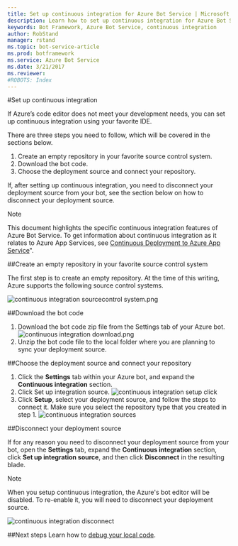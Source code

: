 ```yaml
---
title: Set up continuous integration for Azure Bot Service | Microsoft Docs
description: Learn how to set up continuous integration for Azure Bot Service.
keywords: Bot Framework, Azure Bot Service, continuous integration
author: RobStand
manager: rstand
ms.topic: bot-service-article
ms.prod: botframework
ms.service: Azure Bot Service
ms.date: 3/21/2017
ms.reviewer:
#ROBOTS: Index
---
```


#Set up continuous integration

If Azure’s code editor does not meet your development needs, you can set up continuous integration using your favorite IDE. 

There are three steps you need to follow, which will be covered in the sections below.

1. Create an empty repository in your favorite source control system.
2. Download the bot code.
3. Choose the deployment source and connect your repository.

If, after setting up continuous integration, you need to disconnect your deployment source from your bot, see the section below on how to disconnect your deployment source.

>[!NOTE] 
This document highlights the specific continuous integration features of Azure Bot Service. To get information about continuous integration as it relates to Azure App Services, see <a href="https://azure.microsoft.com/en-us/documentation/articles/app-service-continuous-deployment/" target="_blank">Continuous Deployment to Azure App Service</a>".

##Create an empty repository in your favorite source control system

The first step is to create an empty repository. At the time of this writing, Azure supports the following source control systems.

![continuous integration sourcecontrol system.png](media/continuous-integration-sourcecontrolsystem.png)

##Download the bot code
1. Download the bot code zip file from the Settings tab of your Azure bot.  ![continuous integration download.png](media/continuous-integration-download.png)
2. Unzip the bot code file to the local folder where you are planning to sync your deployment source.

##Choose the deployment source and connect your repository

1. Click the **Settings** tab within your Azure bot, and expand the **Continuous integration** section.
2. Click Set up integration source. ![continuous integration setup click](media/continuous-integration-setupclick.png) 
3. Click **Setup**, select your deployment source, and follow the steps to connect it. Make sure you select the repository type that you created in step 1. ![continuous integration sources](media/continuous-integration-sources.png)

##Disconnect your deployment source

If for any reason you need to disconnect your deployment source from your bot, open the **Settings** tab, expand the **Continuous integration** section, click **Set up integration source**, and then click **Disconnect** in the resulting blade.

>[!NOTE]
>When you setup continuous integration, the Azure's bot editor will be disabled. To re-enable it, you will need to disconnect your deployment source.

![continuous integration disconnect](media/continuous-integration-disconnect.png)

##Next steps
Learn how to [debug your local code](~/azure-bot-service/debug.md).